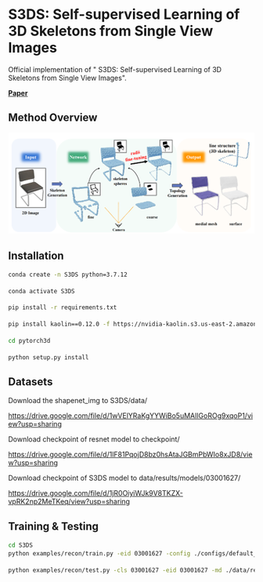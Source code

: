 # S3DS: Self-supervised Learning of 3D Skeletons from Single View Images

Official implementation of " S3DS: Self-supervised Learning of 3D Skeletons from Single View Images".

[**Paper**](https://dl.acm.org/doi/abs/10.1145/3581783.3612204)

## Method Overview
<p align="center">
    <img src="png/overview.png">
</p>


## Installation
```sh
conda create -n S3DS python=3.7.12

conda activate S3DS

pip install -r requirements.txt

pip install kaolin==0.12.0 -f https://nvidia-kaolin.s3.us-east-2.amazonaws.com/torch-1.11.0_cu113.html

cd pytorch3d

python setup.py install
```

## Datasets
Download the shapenet_img to S3DS/data/

https://drive.google.com/file/d/1wVElYRaKgYYWiBo5uMAlIGoROg9xqoP1/view?usp=sharing


Download checkpoint of resnet model to checkpoint/

https://drive.google.com/file/d/1lF81PqojD8bz0hsAtaJGBmPbWIo8xJD8/view?usp=sharing


Download checkpoint of S3DS model to data/results/models/03001627/

https://drive.google.com/file/d/1jR0OiyiWJk9V8TKZX-vpRK2np2MeTKeq/view?usp=sharing

## Training & Testing
```sh
cd S3DS
python examples/recon/train.py -eid 03001627 -config ./configs/default_03001627.yaml

python examples/recon/test.py -cls 03001627 -eid 03001627 -md ./data/results/models/03001627/checkpoint_finetune_0100000.pth.tar
```
